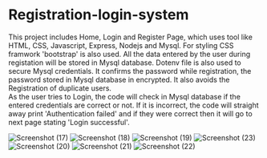 # Registration-login-system
This project includes Home, Login and Register Page, which uses tool like HTML, CSS, Javascript, Express, Nodejs and Mysql.
For styling CSS framwork 'bootstrap' is also used.
All the data entered by the user during registation will be stored in Mysql database. 
Dotenv file is also used to secure Mysql credentials.
It confirms the password while registration, the password stored in Mysql database in encrypted. It also avoids the Registration of duplicate users.  
As the user tries to Login, the code will check in Mysql database if the entered credentials are correct or not. If it is incorrect, the code will straight away print 'Authentication failed'   and if they were correct then it will go to next page stating 'Login successful'.


![Screenshot (17)](https://github.com/Maan2607/Registration-login-system/assets/101566688/1a102f45-9077-4b1c-9710-89fdebe6b79c)
![Screenshot (18)](https://github.com/Maan2607/Registration-login-system/assets/101566688/d3d9a7ca-3f6b-4c35-bf4a-67a52c77e886)
![Screenshot (19)](https://github.com/Maan2607/Registration-login-system/assets/101566688/87eb2d5f-bfae-4b2b-b2db-4e2968a4591b)
![Screenshot (23)](https://github.com/Maan2607/Registration-login-system/assets/101566688/6455d394-10de-4dac-8a73-f38e5a2a80e8)
![Screenshot (20)](https://github.com/Maan2607/Registration-login-system/assets/101566688/76f32425-30a9-4e88-9dbf-d7b93a9ae157)
![Screenshot (21)](https://github.com/Maan2607/Registration-login-system/assets/101566688/11f3290b-61bc-48fa-8943-f6bcb4314eff)
![Screenshot (22)](https://github.com/Maan2607/Registration-login-system/assets/101566688/ce5a6fd3-48fa-46fd-84fb-258282b29884)

